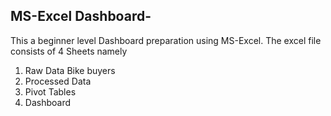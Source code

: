 ## MS-Excel Dashboard-
This a beginner level Dashboard preparation using MS-Excel. 
 The excel file consists of 4 Sheets namely 
 1. Raw Data Bike buyers
 2. Processed Data
 3. Pivot Tables
 4. Dashboard 
